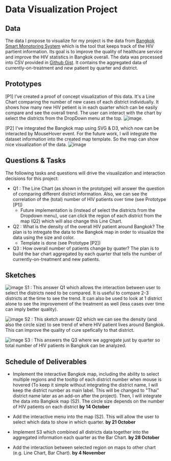 # Data Visualization Project

## Data

The data I propose to visualize for my project is the data from [Bangkok Smart Monotoring System](https://www.bkkbsms.com) which is the tool that keeps track of the HIV partient information. Its goal is to improve the quality of healthcare service and improve the HIV statistics in Bangkok overall. The data was processed into CSV provided in [Github Gist](https://gist.github.com/pichayutter/745d24ba99b6c30a4ba67b450ffe19c2). It contains the aggregated data of currently-on-treatment and new patient by quarter and district. 

## Prototypes

[P1] I’ve created a proof of concept visualization of this data. It's a Line Chart comparing the number of new cases of each district individually. It shows how many new HIV petient is in each quarter which can be easily compare and see the overall trend. The user can interact with the chart by select the districts from the DropDown menu at the top.
![image](https://user-images.githubusercontent.com/70537588/95375088-23ec8680-08ad-11eb-998e-7412b5b80efd.png).

[P2] I've integrated the Bangkok map using SVG & D3, which now can be interacted by MouseHover event. For the future work, I will integrate the dataset information into the created map template. So the map can show nice visualization of the data.
![image](https://user-images.githubusercontent.com/70537588/95375639-e50b0080-08ad-11eb-85e4-8314bab6d8fd.png)

## Questions & Tasks

The following tasks and questions will drive the visualization and interaction decisions for this project:

 * Q1 : The Line Chart (as shown in the prototype) will answer the question of comparing different district information. Also, we can see the correlation of the (total) number of HIV patients over time (see Prototype [P1])
   * Future implementation is (instead of select the districts from the Dropdown menu), use can click the region of each district from the map (Q2) which will also change this Line Chart.
 * Q2 : What is the density of the overall HIV patient around Bangkok? The plan is to intregate the data to the Bangkok map in order to visualize the data using the size and color.
   * Template is done (see Prototype [P2])
 * Q3 : How overall number of patients change by quater? The plan is to build the bar chart aggregated by each quarter that tells the number of currently-on-treatment and new patients.

## Sketches

![image](https://user-images.githubusercontent.com/70537588/94599736-e3628c80-025e-11eb-9def-8e9549b95a41.png)
S1 : This answer Q1 which allows the interaction between user to select the districts need to be compared. It is useful to compare 2-3 districts at the time to see the trend. It can also be used to look at 1 district alone to see the improvement of the treatment as well (less cases over time can imply better quality).

![image](https://user-images.githubusercontent.com/70537588/94599541-9088d500-025e-11eb-8d8d-16a562ed70b6.png)
S2 : This sketch answer Q2 which we can see the density (and also the circle size) to see trend of where HIV patient lives around Bangkok. This can improve the quality of cure spefically to that district.

![image](https://user-images.githubusercontent.com/70537588/94599963-3a686180-025f-11eb-836e-cdd564c6ed77.png)
S3 : This answers the Q3 where we aggregate just by quarter so total number of HIV patients in Bangkok can be analyzed.

## Schedule of Deliverables

 * Implement the interactive Bangkok map, including the ability to select multiple regions and the tooltip of each district number when mouse is hovered (To keep it simple without integrating the district name, I will keep the district number as main label. This will be changed to "Thai" district name later as an add-on after the project). Then, I will integrate the data into Bangkok map (S2). The circle size depends on the number of HIV patients on each district **by 14 October**
 
 * Add the interactive menu into the map (S2). This will allow the user to select which data to show in which quarter. **by 21 October**
 
 * Implement S3 which combined all districts data together into the aggregated information each quarter as the Bar Chart. **by 28 October**
 
 * Add the interaction between selected region on maps to other chart (e.g. Line Chart, Bar Chart). **by 4 November**
